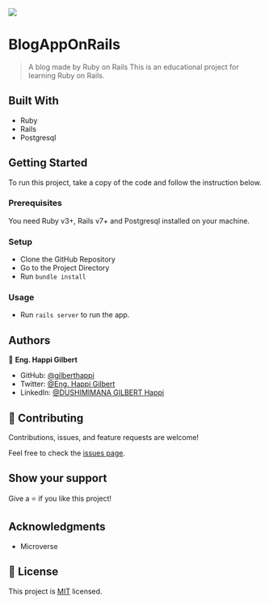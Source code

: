 ![](https://img.shields.io/badge/Microverse-blueviolet)

# BlogAppOnRails

> A blog made by Ruby on Rails
This is an educational project for learning Ruby on Rails.

## Built With

- Ruby
- Rails
- Postgresql

## Getting Started

To run this project, take a copy of the code and follow the instruction below.

### Prerequisites

You need Ruby v3+, Rails v7+ and Postgresql installed on your machine.

### Setup

- Clone the GitHub Repository
- Go to the Project Directory
- Run `bundle install`

### Usage

- Run `rails server` to run the app.

## Authors


👤 **Eng. Happi Gilbert**

- GitHub: [@gilberthappi](https://github.com/gilberthappi)
- Twitter: [@Eng. Happi Gilbert](https://twitter.com/DushimimanaGil3)
- LinkedIn: [@DUSHIMIMANA GILBERT Happi](https://www.linkedin.com/in/dushimimana-gilbert-happi-997b2a262/)

## 🤝 Contributing

Contributions, issues, and feature requests are welcome!

Feel free to check the [issues page](../../issues/).

## Show your support

Give a ⭐️ if you like this project!

## Acknowledgments

- Microverse

## 📝 License

This project is [MIT](./MIT.md) licensed.